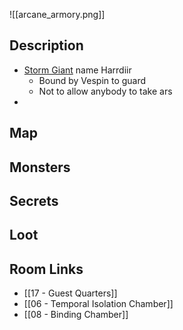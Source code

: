 ![[arcane_armory.png]]
## Description

* [Storm Giant](https://www.dndbeyond.com/monsters/17026-storm-giant) name Harrdiir
	* Bound by Vespin to guard
	* Not to allow anybody to take ars
* 

## Map

## Monsters

## Secrets

## Loot

## Room Links

*  [[17 - Guest Quarters]]
*  [[06 - Temporal Isolation Chamber]]
*  [[08 - Binding Chamber]]